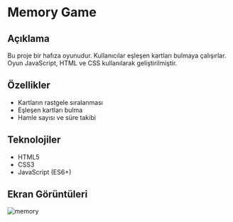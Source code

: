 # Memory Game

## Açıklama
Bu proje bir hafıza oyunudur. Kullanıcılar eşleşen kartları bulmaya çalışırlar. Oyun JavaScript, HTML ve CSS kullanılarak geliştirilmiştir.

## Özellikler
- Kartların rastgele sıralanması
- Eşleşen kartları bulma
- Hamle sayısı ve süre takibi

## Teknolojiler
- HTML5
- CSS3
- JavaScript (ES6+)
## Ekran Görüntüleri

![memory](https://github.com/user-attachments/assets/a8a51be6-6e50-4aed-95bd-87d7aa12c550)
